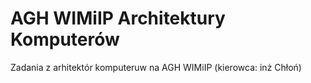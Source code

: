 # AGH WIMiIP Architektury Komputerów
Zadania z arhitektór komputeruw na AGH WIMiIP (kierowca: inż Chłoń)
